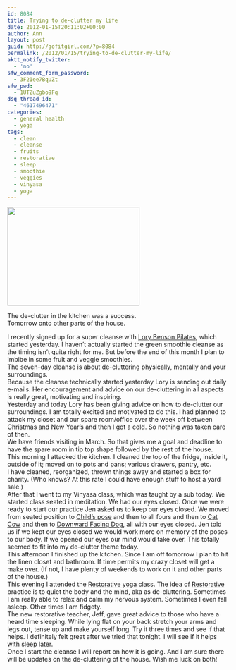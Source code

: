 ```yaml
---
id: 8084
title: Trying to de-clutter my life
date: 2012-01-15T20:11:02+00:00
author: Ann
layout: post
guid: http://gofitgirl.com/?p=8084
permalink: /2012/01/15/trying-to-de-clutter-my-life/
aktt_notify_twitter:
  - 'no'
sfw_comment_form_password:
  - 3F2Iee7BquZt
sfw_pwd:
  - 1UTZuZgbo9Fq
dsq_thread_id:
  - "4617496471"
categories:
  - general health
  - yoga
tags:
  - clean
  - cleanse
  - fruits
  - restorative
  - sleep
  - smoothie
  - veggies
  - vinyasa
  - yoga
---
```

<div id="attachment_8114" style="width: 310px" class="wp-caption alignleft">
  <a href="http://gofitgirl.com/blog/wp-content/uploads/2012/01/declutter.jpg"><img class="size-medium wp-image-8114" title="declutter" src="http://gofitgirl.com/blog/wp-content/uploads/2012/01/declutter-300x224.jpg" alt="" width="300" height="224" /></a>
  
  <p class="wp-caption-text">
    The de-clutter in the kitchen was a success. Tomorrow onto other parts of the house.
  </p>
</div>

  
I recently signed up for a super cleanse with [Lory Benson Pilates](http://www.lorybenson.com/Site/Welcome.html), which started yesterday. I haven&#8217;t actually started the green smoothie cleanse as the timing isn&#8217;t quite right for me. But before the end of this month I plan to imbibe in some fruit and veggie smoothies.  
The seven-day cleanse is about de-cluttering physically, mentally and your surroundings.  
Because the cleanse technically started yesterday Lory is sending out daily e-mails. Her encouragement and advice on our de-cluttering in all aspects is really great, motivating and inspiring.  
Yesterday and today Lory has been giving advice on how to de-clutter our surroundings. I am totally excited and motivated to do this. I had planned to attack my closet and our spare room/office over the week off between Christmas and New Year&#8217;s and then I got a cold. So nothing was taken care of then.  
We have friends visiting in March. So that gives me a goal and deadline to have the spare room in tip top shape followed by the rest of the house.  
This morning I attacked the kitchen. I cleaned the top of the fridge, inside it, outside of it; moved on to pots and pans; various drawers, pantry, etc.  
I have cleaned, reorganized, thrown things away and started a box for charity. (Who knows? At this rate I could have enough stuff to host a yard sale.)  
After that I went to my Vinyasa class, which was taught by a sub today. We started class seated in meditation. We had our eyes closed. Once we were ready to start our practice Jen asked us to keep our eyes closed. We moved from seated position to [Child&#8217;s pose](http://www.santosha.com/assets/images/bala2.gif) and then to all fours and then to [Cat Cow](http://healthyorganic.co.za/wp-content/uploads/2011/04/cat-cow-and-child-yoga-pose.jpg) and then to [Downward Facing Dog](http://www.aikido-reading.co.uk/micro_site/yoga-sun-salutation/yoga-sun-salutation-poses/yoga-downward-facing-dog-pose.jpg), all with our eyes closed. Jen told us if we kept our eyes closed we would work more on memory of the poses to our body. If we opened our eyes our mind would take over. This totally seemed to fit into my de-clutter theme today.  
This afternoon I finished up the kitchen. Since I am off tomorrow I plan to hit the linen closet and bathroom. If time permits my crazy closet will get a make over. (If not, I have plenty of weekends to work on it and other parts of the house.)  
This evening I attended the [Restorative yoga](http://www.restorativeyogaposes.com/) class. The idea of [Restorative](http://www.yogajournal.com/basics/991) practice is to quiet the body and the mind, aka as de-cluttering. Sometimes I am really able to relax and calm my nervous system. Sometimes I even fall asleep. Other times I am fidgety.  
The new restorative teacher, Jeff, gave great advice to those who have a heard time sleeping. While lying flat on your back stretch your arms and legs out, tense up and make yourself long. Try it three times and see if that helps. I definitely felt great after we tried that tonight. I will see if it helps with sleep later.  
Once I start the cleanse I will report on how it is going. And I am sure there will be updates on the de-cluttering of the house. Wish me luck on both!